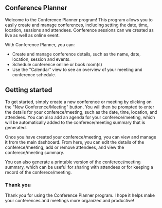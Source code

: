 ## Conference Planner

Welcome to the Conference Planner program! This program allows you to easily create and manage conferences, including
setting the date, time, location, sessions and attendees. Conference sessions can we created as live as well as online
event.

With Conference Planner, you can:

- Create and manage conference details, such as the name, date, location, session and events.
- Schedule conference online or book room(s)
- Use the "Calendar" view to see an overview of your meeting and conference schedule.

## Getting started

To get started, simply create a new conference or meeting by clicking on the "New Conference/Meeting" button. You will
then be prompted to enter the details for your conferece/meeting, such as the date, time, location, and attendees. You
can also add an agenda for your conferece/meeting, which will be automatically added to the conferece/meeting summary
that is generated.

Once you have created your conferece/meeting, you can view and manage it from the main dashboard. From here, you can
edit the details of the conferece/meeting, add or remove attendees, and view the conferece/meeting summary.

You can also generate a printable version of the conferece/meeting summary, which can be useful for sharing with
attendees or for keeping a record of the conferece/meeting.

### Thank you
Thank you for using the Conference Planner program. I hope it helps make your conferences and meetings more organized
and productive!
